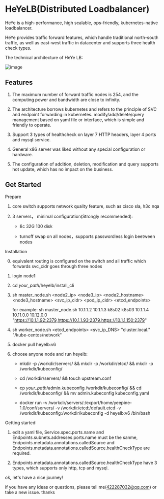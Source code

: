# HeYeLB(Distributed Loadbalancer)

HeYe is a high-performance, high scalable, ops-friendly, kubernetes-native loadbalancer.

HeYe provides traffic forward features, which handle traditional north-south traffic, as well as east-west traffic in datacenter and supports three health check types.

The technical architecture of HeYe LB:

![image](https://user-images.githubusercontent.com/104561610/167753755-4b40ea7d-1c8f-4d2d-b2ec-bb1436025e93.png)

Features
------------------------
1. The maximum number of forward traffic nodes is 254, and the computing power and bandwidth are close to infinity.

2. The architecture borrows kubernetes and refers to the principle of SVC and endpoint forwarding in kubernetes. modify/add/delete/query management based on yaml file or interface, which is simple and friendly to operate.

3. Support 3 types of healthcheck on layer 7 HTTP headers, layer 4 ports and mysql service.

4. General x86 server was liked without any special configuration or hardware.

5. The configuration of addition, deletion, modification and query supports hot update, which has no impact on the business.


Get Started
----------------------------
Prepare

  1. core switch supports network quality feature, such as cisco sla, h3c nqa

  2. 3 servers， minimal configuration(Strongly recommended): 

     * 8c 32G 100 disk

     * turnoff swap on all nodes，supports passwordless login beetween nodes

Installation

  0. equivalent routing is configured on the switch and all traffic which forwards svc_cidr goes through three nodes

  1. login node1
 
  2. cd *your_path*/heyelb/install_cli

  3. sh master_node.sh <node2_ip> <node3_ip> <node2_hostname> <node3_hostname> <vip> <svc_ip_cidr> <pod_ip_cidr> <etcd_endpoints>
  
     for example: sh master_node.sh 10.1.1.2 10.1.1.3 k8s02 k8s03 10.1.1.4 10.11.0.0 10.12.0.0   "https://10.1.1.92:2379,https://10.1.1.93:2379,https://10.1.1.150:2379"
  
  4. sh worker_node.sh <vip> <etcd_endpoints> <svc_ip_DNS>  "cluster.local." "/kube-centos/network"
  
  5. docker pull heyelb:v6
  
  6. choose anyone node and run heyelb:
  
     * mkdir -p /workdir/servers/ && mkdir -p /workdir/etcd/ && mkdir -p /workdir/kubeconfig/ 
  
     * cd /workdir/servers/ && touch upstream.conf 
  
     * cp *your_path*/admin.kubeconfig /workdir/kubeconfig/ && cd /workdir/kubeconfig/ && mv admin.kubeconfig kubeconfig.yaml
  
     * docker run -v /workdir/servers/:/export/home/yeepine-1.0/conf/servers/ -v /workdir/etcd:/default.etcd -v /workdir/kubeconfig:/workdir/kubeconfig -d heyelb:v6 /bin/bash

Getting started

  1. edit a yaml file, Service.spec.ports.name and Endpoints.subnets.addresses.ports.name must be the sanme, Endpoints.metadata.annotations.calledSource and Endpoints.metadata.annotations.calledSource.healthCheckType are required. 
  
  2. Endpoints.metadata.annotations.calledSource.healthCheckType have 3 types, which supports only http, tcp and mysql.

ok, let's have a nice journey!
  
if you have any ideas or questions, please tell me(422287032@qq.com) or take a new issue. thanks
